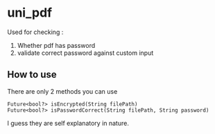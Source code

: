 # uni_pdf

Used for checking :

1. Whether pdf has password
2. validate correct password against custom input

## How to use
There are only 2 methods you can use

    Future<bool?> isEncrypted(String filePath)
    Future<bool?> isPasswordCorrect(String filePath, String password)

I guess they are self explanatory in nature.
